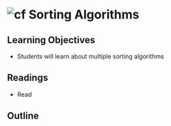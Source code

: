 ![cf](http://i.imgur.com/7v5ASc8.png) Sorting Algorithms
===

## Learning Objectives
* Students will learn about multiple sorting algorithms

## Readings
* Read 

## Outline
